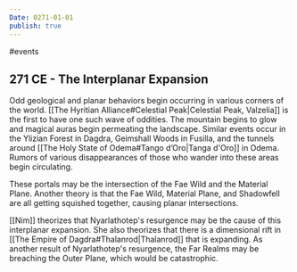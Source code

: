 ```yaml
---
Date: 0271-01-01
publish: true
---
```

#events
## 271 CE - The Interplanar Expansion
Odd geological and planar behaviors begin occurring in various corners of the world. [[The Hyritian Alliance#Celestial Peak|Celestial Peak, Valzelia]] is the first to have one such wave of oddities. The mountain begins to glow and magical auras begin permeating the landscape. Similar events occur in the Ylizian Forest in Dagdra, Geimshall Woods in Fusilla, and the tunnels around [[The Holy State of Odema#Tango d’Oro|Tanga d'Oro]] in Odema. Rumors of various disappearances of those who wander into these areas begin circulating.

These portals may be the intersection of the Fae Wild and the Material Plane. Another theory is that the Fae Wild, Material Plane, and Shadowfell are all getting squished together, causing planar intersections. 

[[Nim]] theorizes that Nyarlathotep's resurgence may be the cause of this interplanar expansion. She also theorizes that there is a dimensional rift in [[The Empire of Dagdra#Thalanrod|Thalanrod]] that is expanding. As another result of Nyarlathotep's resurgence, the Far Realms may be breaching the Outer Plane, which would be catastrophic. 